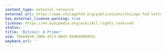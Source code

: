 ```yaml
---
content_type: external-resource
external_url: https://www.chicagofed.org/publications/chicago-fed-letter/2013/december-317
has_external_license_warning: true
license: https://en.wikipedia.org/wiki/All_rights_reserved
status: ''
title: 'Bitcoin: A Primer'
uid: 7b6e0e50-196b-4fc3-88d3-65d6489b955c
wayback_url: ''
---
```


